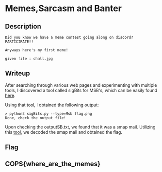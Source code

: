 
# Memes,Sarcasm and Banter 

## Description

```
Did you know we have a meme contest going along on discord? PARTICIPATE!!

Anyways here's my first meme!

given file : chall.jpg
```

## Writeup

After searching through various web pages and experimenting with multiple tools, I discovered a tool called sigBits for MSB's, which can be easily found [here](https://github.com/Pulho/sigBits).

Using that tool, I obtained the following output:
``` 
> python3 sigBits.py --type=Msb flag.png
Done, check the output file!
```
Upon checking the outputSB.txt, we found that it was a smap mail. Utilizing this 
[tool](https://www.spammimic.com/decode.shtml), we decoded the smap mail and obtained the flag.


## Flag

## COPS{where_are_the_memes}
